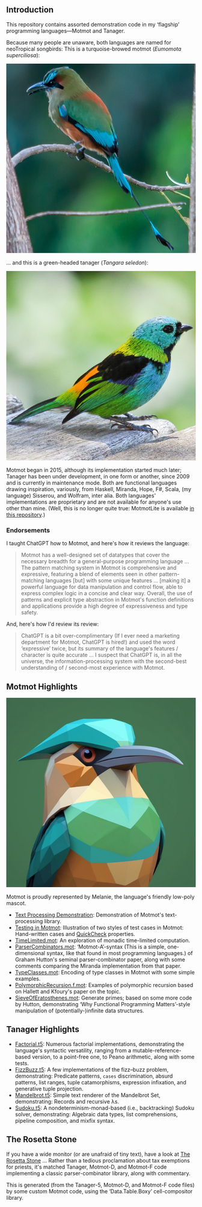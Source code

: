## Introduction

This repository contains assorted demonstration code in my
‘flagship’ programming languages—Motmot and Tanager.

Because many people are unaware, both languages are named
for neoTropical songbirds: This is a turquoise-browed motmot
(_Eumomota superciliosa_):

![A pretty motmot.](./images/motmot.jpg)

… and this is a green-headed tanager (_Tangara seledon_):

![A pretty tanager.](./images/tanager.jpg)

Motmot began in 2015, although its implementation started
much later; Tanager has been under development, in one form
or another, since 2009 and is currently in maintenance mode.
Both are functional languages drawing inspiration,
variously, from Haskell, Miranda, Hope, F#, Scala, (my
language) Sisserou, and Wolfram, inter alia. Both languages'
implementations are proprietary and are not available for
anyone's use other than mine. (Well, this is no longer quite
true: MotmotLite is available [in this
repository](https://github.com/KDPRoss/MotmotLite).)

### Endorsements

I taught ChatGPT how to Motmot, and here's how it reviews
the language:

> Motmot has a well-designed set of datatypes that cover the
> necessary breadth for a general-purpose programming
> language … The pattern matching system in Motmot is
> comprehensive and expressive, featuring a blend of elements
> seen in other pattern-matching languages [but] with some
> unique features … [making it] a powerful language for data
> manipulation and control flow, able to express complex logic
> in a concise and clear way. Overall, the use of patterns and
> explicit type abstraction in Motmot's function definitions
> and applications provide a high degree of expressiveness and
> type safety.

And, here's how I'd review its review:

> ChatGPT is a bit over-complimentary (If I ever need a
> marketing department for Motmot, ChatGPT is hired!) and used
> the word ‘expressive’ twice, but its summary of the
> language's features / character is quite accurate … I
> suspect that ChatGPT is, in all the universe, the
> information-processing system with the second-best
> understanding of / second-most experience with Motmot.

## Motmot Highlights

![Melanie the Motmot motmot.](./images/melanie.jpg)

Motmot is proudly represented by Melanie, the language's friendly low-poly mascot.

* [Text Processing Demonstration](text-processing/README.md):
  Demonstration of Motmot's text-processing library.
* [Testing in Motmot](TestingInMotmot.ipynb): Illustration of
  two styles of test cases in Motmot: Hand-written cases and
  [QuickCheck](https://en.wikipedia.org/wiki/QuickCheck)
  properties.
* [TimeLimited.mot](TimeLimited.mot): An exploration of
  monadic time-limited computation.
* [ParserCombinators.mot](ParserCombinators.mot):
  ‘Motmot-A’-syntax (This is a simple, one-dimensional
  syntax, like that found in most programming languages.) of
  Graham Hutton's seminal parser-combinator paper, along with
  some comments comparing the Miranda implementation from that
  paper.
* [TypeClasses.mot](TypeClasses.mot): Encoding of type
  classes in Motmot with some simple examples.
* [PolymorphicRecursion.f.mot](PolymorphicRecursion.f.mot):
  Examples of polymorphic recursion based on Hallett and
  Kfoury's paper on the topic.
* [SieveOfEratosthenes.mot](SieveOfEratosthenes.mot): Generate
  primes; based on some more code by Hutton, demonstrating
  ‘Why Functional Programming Matters’-style manipulation
  of (potentially-)infinite data structures.

## Tanager Highlights

* [Factorial.t5](Factorial.t5): Numerous factorial
  implementations, demonstrating the language's syntactic
  versatility, ranging from a mutable-reference-based version,
  to a point-free one, to Peano arithmetic, along with some
  tests.
* [FizzBuzz.t5](FizzBuzz.t5): A few implementations of the
  fizz–buzz problem, demonstrating: Predicate patterns,
  `cases` discrimination, absurd patterns, list ranges, tuple
  catamorphisms, expression infixation, and generative tuple
  projection.
* [Mandelbrot.t5](Mandelbrot.t5): Simple text renderer of the
  Mandelbrot Set, demonstrating: Records and recursive λs.
* [Sudoku.t5](Sudoku.t5): A nondeterminism-monad-based (i.e.,
  backtracking) Sudoku solver, demonstrating: Algebraic data
  types, list comprehensions, pipeline composition, and mixfix
  syntax.

## The Rosetta Stone

If you have a wide monitor (or are unafraid of tiny text),
have a look at [The Rosetta Stone](RosettaStone.txt) …
Rather than a tedious proclamation about tax exemptions for
priests, it's matched Tanager, Motmot-D, and Motmot-F code
implementing a classic parser-combinator library, along with
commentary.

This is generated (from the Tanager-5, Motmot-D, and
Motmot-F code files) by some custom Motmot code, using the
‘Data.Table.Boxy’ cell-compositor library.
